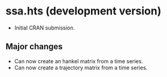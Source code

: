 # ssa.hts (development version)

* Initial CRAN submission.

## Major changes
* Can now create an hankel matrix from a time series.
* Can now create a trajectory matrix from a time series.


